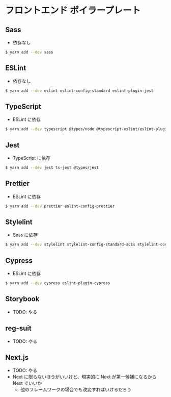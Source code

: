 # フロントエンド ボイラープレート

## Sass
- 依存なし

```bash
$ yarn add --dev sass
```

## ESLint
- 依存なし

```bash
$ yarn add --dev eslint eslint-config-standard eslint-plugin-jest
```

## TypeScript
- ESLint に依存

```bash
$ yarn add --dev typescript @types/node @typescript-eslint/eslint-plugin @typescript-eslint/parser
```

## Jest
- TypeScript に依存

```bash
$ yarn add --dev jest ts-jest @types/jest
```

## Prettier
- ESLint に依存

```bash
$ yarn add --dev prettier eslint-config-prettier
```

## Stylelint
- Sass に依存

```bash
$ yarn add --dev stylelint stylelint-config-standard-scss stylelint-config-recess-order postcss
```

## Cypress
- ESLint に依存

```bash
$ yarn add --dev cypress eslint-plugin-cypress
```

## Storybook
- TODO: やる

## reg-suit
- TODO: やる

## Next.js
- TODO: やる
- Next に限らないほうがいいけど、現実的に Next が第一候補になるから Next でいいか
  - 他のフレームワークの場合でも改変すればいけるだろう
